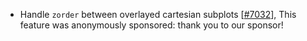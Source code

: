  - Handle `zorder` between overlayed cartesian subplots [[#7032](https://github.com/plotly/plotly.js/pull/7032)],
   This feature was anonymously sponsored: thank you to our sponsor!
